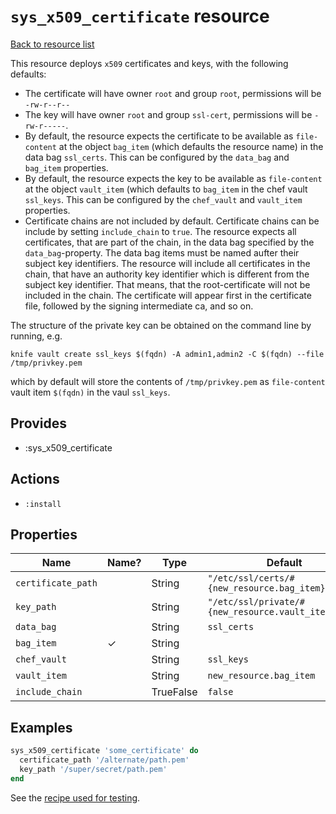 # `sys_x509_certificate` resource

[Back to resource list](../../README.md#resources)

This resource deploys `x509` certificates and keys, with the following defaults:

- The certificate will have owner `root` and group `root`, permissions will be `-rw-r--r--`
- The key will have owner `root` and group `ssl-cert`, permissions will be `-rw-r-----`.
- By default, the resource expects the certificate to be available as
`file-content` at the object `bag_item` (which defaults the resource
name) in the data bag `ssl_certs`. This can be configured by the
`data_bag` and `bag_item` properties.
- By default, the resource expects the key to be available as `file-content` at the
object `vault_item` (which defaults to `bag_item` in the chef vault
`ssl_keys`. This can be configured by the `chef_vault` and
`vault_item` properties.
- Certificate chains are not included by default.  Certificate chains
  can be include by setting `include_chain` to `true`.  The resource
  expects all certificates, that are part of the chain, in the data
  bag specified by the `data_bag`-property.  The data bag items must
  be named aufter their subject key identifiers.  The resource will
  include all certificates in the chain, that have an authority key
  identifier which is different from the subject key identifier.  That
  means, that the root-certificate will not be included in the chain.
  The certificate will appear first in the certificate file, followed
  by the signing intermediate ca, and so on.

The structure of the private key can be obtained on the command line by running, e.g.
```
knife vault create ssl_keys $(fqdn) -A admin1,admin2 -C $(fqdn) --file /tmp/privkey.pem
```
which by default will store the contents of `/tmp/privkey.pem` as `file-content` vault item `$(fqdn)` in the vaul `ssl_keys`.

## Provides

- :sys_x509_certificate

## Actions

- `:install`

## Properties

| Name               | Name? | Type   | Default                                         |
| ----               | ----- | ----   | -------                                         |
| `certificate_path` |       | String | `"/etc/ssl/certs/#{new_resource.bag_item}.pem"` |
| `key_path`         |       | String | `"/etc/ssl/private/#{new_resource.vault_item}.pem"` |
| `data_bag`         |       | String | `ssl_certs`                                     |
| `bag_item`         | ✓     | String |                                                 |
| `chef_vault`       |       | String | `ssl_keys`                                      |
| `vault_item`       |       | String | `new_resource.bag_item`                         |
| `include_chain`     |       | TrueFalse | `false`                                      |


## Examples

```ruby
sys_x509_certificate 'some_certificate' do
  certificate_path '/alternate/path.pem'
  key_path '/super/secret/path.pem'
end
```

See the [recipe used for testing](../../test/fixtures/cookbooks/x509-test/recipes/default.rb).
